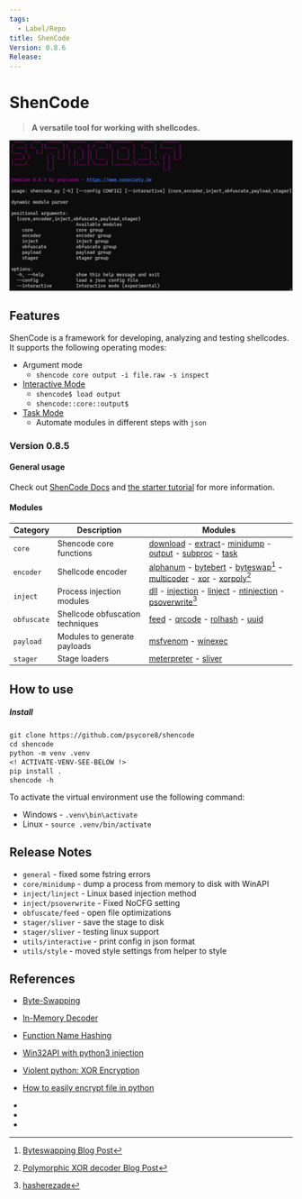 ```yaml
---
tags:
  - Label/Repo
title: ShenCode
Version: 0.8.6
Release:
---
```

# ShenCode

> **A versatile tool for working with shellcodes.**

![](shencode085.png)

## Features

ShenCode is a framework for developing, analyzing and testing shellcodes. It supports the following operating modes:

- Argument mode
	- `shencode core output -i file.raw -s inspect`
- [Interactive Mode](https://www.heckhausen.it/shencode/getting-started#interactive)
	- `shencode$ load output`
	- `shencode::core::output$`
- [Task Mode](https://www.heckhausen.it/shencode/core/task)
	- Automate modules in different steps with `json`

### Version 0.8.5

#### General usage

Check out [ShenCode Docs](https://heckhausen.it/shencode/wiki/) and [the starter tutorial](https://heckhausen.it/shencode/wiki/getting-started) for more information.

#### Modules

| Category    | Description                      | Modules                                                                                                                                                                                                                                                                                                                                                                                                                |
| ----------- | -------------------------------- | ---------------------------------------------------------------------------------------------------------------------------------------------------------------------------------------------------------------------------------------------------------------------------------------------------------------------------------------------------------------------------------------------------------------------- |
| `core`      | Shencode core functions          | [download](https://www.heckhausen.it/shencode/core/download) - [extract](https://www.heckhausen.it/shencode/core/extract)- [minidump](https://www.heckhausen.it/shencode/core/minidump) - [output](https://www.heckhausen.it/shencode/core/output) - [subproc](https://www.heckhausen.it/shencode/core/subproc) - [task](https://www.heckhausen.it/shencode/core/task)                                                 |
| `encoder`   | Shellcode encoder                | [alphanum](https://www.heckhausen.it/shencode/encoder/alphanum) - [bytebert](https://www.heckhausen.it/shencode/encoder/bytebert) - [byteswap](https://www.heckhausen.it/shencode/encoder/byteswap)[^byteswap] - [multicoder](https://www.heckhausen.it/shencode/encoder/multicoder) - [xor](https://www.heckhausen.it/shencode/encoder/xor) - [xorpoly](https://www.heckhausen.it/shencode/encoder/xorpoly)[^xorpoly] |
| `inject`    | Process injection modules        | [dll](https://www.heckhausen.it/shencode/inject/dll) - [injection](https://www.heckhausen.it/shencode/inject/injection) - [linject](https://www.heckhausen.it/shencode/inject/linject) - [ntinjection](https://www.heckhausen.it/shencode/inject/ntinjection) - [psoverwrite](https://www.heckhausen.it/shencode/inject/psoverwrite)[^psoverwrite]                                                                     |
| `obfuscate` | Shellcode obfuscation techniques | [feed](https://www.heckhausen.it/shencode/obfuscate/feed) - [qrcode](https://www.heckhausen.it/shencode/obfuscate/qrcode) - [rolhash](https://www.heckhausen.it/shencode/obfuscate/rolhash) - [uuid](https://www.heckhausen.it/shencode/obfuscate/uuid)                                                                                                                                                                |
| `payload`   | Modules to generate payloads     | [msfvenom](https://www.heckhausen.it/shencode/payload/msfvenom) - [winexec](https://www.heckhausen.it/shencode/payload/winexec)                                                                                                                                                                                                                                                                                        |
| `stager`    | Stage loaders                    | [meterpreter](https://www.heckhausen.it/shencode/stager/meterpreter) - [sliver](https://www.heckhausen.it/shencode/stager/sliver)                                                                                                                                                                                                                                                                                      |

## How to use

##### Install

```shell
git clone https://github.com/psycore8/shencode
cd shencode
python -m venv .venv
<! ACTIVATE-VENV-SEE-BELOW !>
pip install .
shencode -h
```

To activate the virtual environment use the following command:

- Windows - `.venv\bin\activate`
- Linux - `source .venv/bin/activate`

## Release Notes

- `general` - fixed some fstring errors 
- `core/minidump` - dump a process from memory to disk with WinAPI
- `inject/linject` - Linux based injection method
- `inject/psoverwrite` - Fixed NoCFG setting
- `obfuscate/feed` - open file optimizations
- `stager/sliver` - save the stage to disk 
- `stager/sliver` - testing linux support
- `utils/interactive` - print config in json format
- `utils/style` - moved style settings from helper to style

## References

- [Byte-Swapping](https://www.nosociety.de/en:it-security:blog:obfuscation_byteswapping)
- [In-Memory Decoder](https://www.nosociety.de/en:it-security:blog:obfuscation_polymorphic_in_memory_decoder)
- [Function Name Hashing](https://www.bordergate.co.uk/function-name-hashing/)
- [Win32API with python3 injection](https://systemweakness.com/win32api-with-python3-part-iii-injection-6dd3c1b99c90)
- [Violent python: XOR Encryption](https://samsclass.info/124/proj14/VPxor.htm)
- [How to easily encrypt file in python](https://www.stackzero.net/how-to-easily-encrypt-file-in-python/)


- [^byteswap]: [Byteswapping Blog Post](https://www.nosociety.de/en:it-security:blog:obfuscation_byteswapping)
- [^xorpoly]: [Polymorphic XOR decoder Blog Post](https://www.nosociety.de/en:it-security:blog:obfuscation_polymorphic_in_memory_decoder)
- [^psoverwrite]: [hasherezade](https://github.com/hasherezade/process_overwriting)